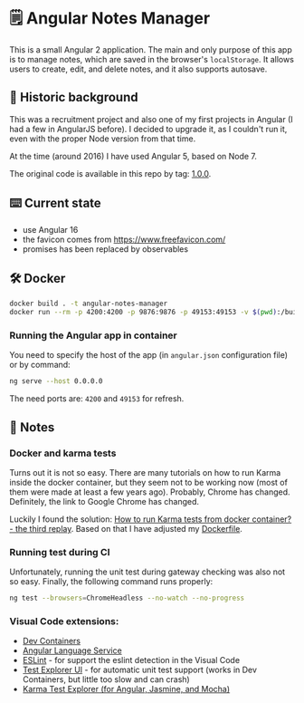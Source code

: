 # 🗒️ Angular Notes Manager

This is a small Angular 2 application. The main and only purpose of this app is to manage notes, which are saved in the browser's `localStorage`. It allows users to create, edit, and delete notes, and it also supports autosave.

## 📜 Historic background

This was a recruitment project and also one of my first projects in Angular (I had a few in AngularJS before). I decided to upgrade it, as I couldn't run it, even with the proper Node version from that time.

At the time (around 2016) I have used Angular 5, based on Node 7.

The original code is available in this repo by tag: [1.0.0](https://github.com/dplocki/angular-notes-manager/releases/tag/1.0.0).

## ⌨️ Current state

* use Angular 16
* the favicon comes from https://www.freefavicon.com/
* promises has been replaced by observables

## 🛠️ Docker

```sh
docker build . -t angular-notes-manager
docker run --rm -p 4200:4200 -p 9876:9876 -p 49153:49153 -v $(pwd):/build -it angular-notes-manager
```

### Running the Angular app in container

You need to specify the host of the app (in `angular.json` configuration file) or by command:

```sh
ng serve --host 0.0.0.0
```

The need ports are: `4200` and `49153` for refresh.

## 📝 Notes

### Docker and karma tests

Turns out it is not so easy. There are many tutorials on how to run Karma inside the docker container, but they seem not to be working now (most of them were made at least a few years ago). Probably, Chrome has changed. Definitely, the link to Google Chrome has changed.

Luckily I found the solution: [How to run Karma tests from docker container? - the third replay](https://stackoverflow.com/a/72306681). Based on that I have adjusted my [Dockerfile](./Dockerfile).

### Running test during CI

Unfortunately, running the unit test during gateway checking was also not so easy. Finally, the following command runs properly:

```sh
ng test --browsers=ChromeHeadless --no-watch --no-progress
```

### Visual Code extensions:

* [Dev Containers](https://marketplace.visualstudio.com/items?itemName=ms-vscode-remote.remote-containers)
* [Angular Language Service](https://marketplace.visualstudio.com/items?itemName=Angular.ng-template)
* [ESLint](https://marketplace.visualstudio.com/items?itemName=dbaeumer.vscode-eslint) - for support the eslint detection in the Visual Code
* [Test Explorer UI](https://marketplace.visualstudio.com/items?itemName=hbenl.vscode-test-explorer) - for automatic unit test support (works in Dev Containers, but little too slow and can crash)
* [Karma Test Explorer (for Angular, Jasmine, and Mocha)](https://marketplace.visualstudio.com/items?itemName=lucono.karma-test-explorer)
